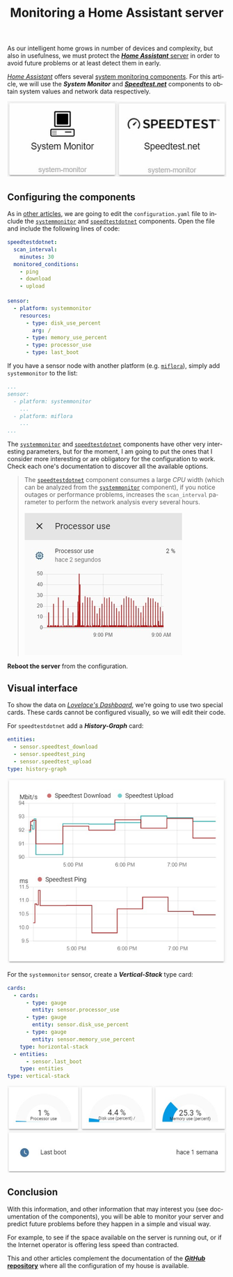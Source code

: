 ﻿---
title: "Monitoring a Home Assistant server"
header:
  image: /assets/posts/en/monitoring-a-home-assistant-server/header.jpg
tags: homeassistant hassio domotica
lang: en
ref: 18
permalink: /en/monitoring-a-home-assistant-server/
---

As our intelligent home grows in number of devices and complexity, but also in usefulness, we must protect the [***Home Assistant*** server](/en/domotizing-our-house-with-home-assistant/) in order to avoid future problems or at least detect them in early.

[*Home Assistant*](https://www.home-assistant.io/) offers several [system monitoring components](https://www.home-assistant.io/components/#system-monitor). For this article, we will use the ***System Monitor*** and [***Speedtest.net***](https://www.speedtest.net/) components to obtain system values and network data respectively.

![System Monitor and Speedtest.net components](/assets/posts/en/monitoring-a-home-assistant-server/image01.jpg)

## Configuring the components

As in [other articles](/en/configure-home-assistant-editing-its-files/), we are going to edit the `configuration.yaml` file to include the [`systemmonitor`](https://www.home-assistant.io/components/systemmonitor/) and [`speedtestdotnet`](https://www.home-assistant.io/components/speedtestdotnet/) components. Open the file and include the following lines of code:

```yaml
speedtestdotnet:
  scan_interval:
    minutes: 30
  monitored_conditions:
    - ping
    - download
    - upload

sensor:
  - platform: systemmonitor
    resources:
      - type: disk_use_percent
        arg: /
      - type: memory_use_percent
      - type: processor_use
      - type: last_boot
```

If you have a sensor node with another platform (e.g. [`miflora`](https://www.home-assistant.io/components/miflora/)), simply add `systemmonitor` to the list:

```yaml
...
sensor:
  - platform: systemmonitor
    ...
  - platform: miflora
    ...
...
```

The [`systemmonitor`](https://www.home-assistant.io/components/systemmonitor/) and [`speedtestdotnet`](https://www.home-assistant.io/components/speedtestdotnet/) components have other very interesting parameters, but for the moment, I am going to put the ones that I consider more interesting or are obligatory for the configuration to work. Check each one's documentation to discover all the available options.

> The [`speedtestdotnet`](https://www.home-assistant.io/components/speedtestdotnet/) component consumes a large *CPU* width (which can be analyzed from the [`systemmonitor`](https://www.home-assistant.io/components/systemmonitor/) component), if you notice outages or performance problems, increases the `scan_interval` parameter to perform the network analysis every several hours.
<br/><br/>
![Speedtest.net card](/assets/posts/en/monitoring-a-home-assistant-server/image02.jpg)

**Reboot the server** from the configuration.

## Visual interface

To show the data on [*Lovelace's Dashboard*](/en/meeting-home-assistant/#lovelace), we're going to use two special cards. These cards cannot be configured visually, so we will edit their code.

For `speedtestdotnet` add a ***History-Graph*** card:

```yaml
entities:
  - sensor.speedtest_download
  - sensor.speedtest_ping
  - sensor.speedtest_upload
type: history-graph
```

![Speedtest.net card](/assets/posts/en/monitoring-a-home-assistant-server/image03.jpg)

For the `systemmonitor` sensor, create a ***Vertical-Stack*** type card:

```yaml
cards:
  - cards:
      - type: gauge
        entity: sensor.processor_use
      - type: gauge
        entity: sensor.disk_use_percent
      - type: gauge
        entity: sensor.memory_use_percent
    type: horizontal-stack
  - entities:
      - sensor.last_boot
    type: entities
type: vertical-stack
```

![System Monitor card](/assets/posts/en/monitoring-a-home-assistant-server/image04.jpg)

## Conclusion

With this information, and other information that may interest you (see documentation of the components), you will be able to monitor your server and predict future problems before they happen in a simple and visual way.

For example, to see if the space available on the server is running out, or if the Internet operator is offering less speed than contracted.

This and other articles complement the documentation of the [***GitHub* repository**](https://github.com/danimart1991/home-assistant-config) where all the configuration of my house is available.
